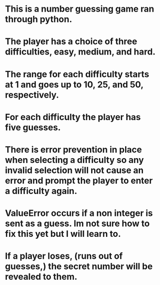 # This is a number guessing game ran through python.
# The player has a choice of three difficulties, easy, medium, and hard.
# The range for each difficulty starts at 1 and goes up to 10, 25, and 50, respectively.
# For each difficulty the player has five guesses.
# There is error prevention in place when selecting a difficulty so any invalid selection will not cause an error and prompt the player to enter a difficulty again.
# ValueError occurs if a non integer is sent as a guess. Im not sure how to fix this yet but I will learn to.
# If a player loses, (runs out of guesses,) the secret number will be revealed to them.
